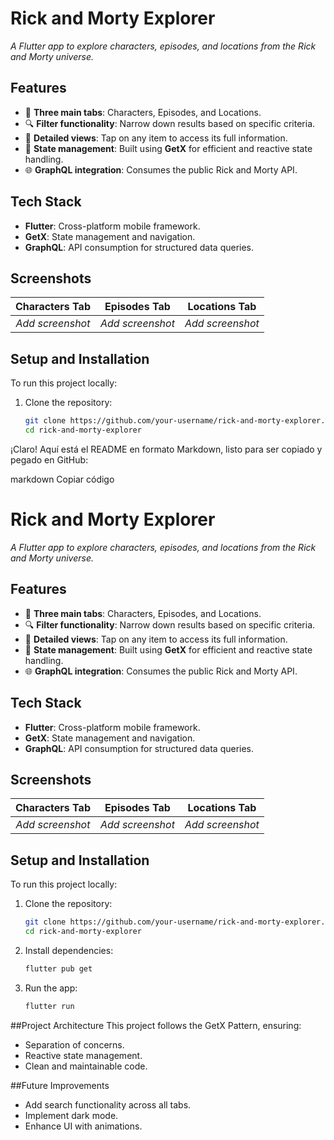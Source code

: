 # Rick and Morty Explorer  
_A Flutter app to explore characters, episodes, and locations from the Rick and Morty universe._

## Features  
- 🌟 **Three main tabs**: Characters, Episodes, and Locations.  
- 🔍 **Filter functionality**: Narrow down results based on specific criteria.  
- 📖 **Detailed views**: Tap on any item to access its full information.  
- 🚀 **State management**: Built using **GetX** for efficient and reactive state handling.  
- 🌐 **GraphQL integration**: Consumes the public Rick and Morty API.  

## Tech Stack  
- **Flutter**: Cross-platform mobile framework.  
- **GetX**: State management and navigation.  
- **GraphQL**: API consumption for structured data queries.  

## Screenshots  
| Characters Tab | Episodes Tab | Locations Tab |  
|:--------------:|:------------:|:-------------:|  
| _Add screenshot_ | _Add screenshot_ | _Add screenshot_ |  

## Setup and Installation  
To run this project locally:  
1. Clone the repository:  
   ```bash  
   git clone https://github.com/your-username/rick-and-morty-explorer.git  
   cd rick-and-morty-explorer  
   ```

¡Claro! Aquí está el README en formato Markdown, listo para ser copiado y pegado en GitHub:

markdown
Copiar código
# Rick and Morty Explorer  
_A Flutter app to explore characters, episodes, and locations from the Rick and Morty universe._

## Features  
- 🌟 **Three main tabs**: Characters, Episodes, and Locations.  
- 🔍 **Filter functionality**: Narrow down results based on specific criteria.  
- 📖 **Detailed views**: Tap on any item to access its full information.  
- 🚀 **State management**: Built using **GetX** for efficient and reactive state handling.  
- 🌐 **GraphQL integration**: Consumes the public Rick and Morty API.  

## Tech Stack  
- **Flutter**: Cross-platform mobile framework.  
- **GetX**: State management and navigation.  
- **GraphQL**: API consumption for structured data queries.  

## Screenshots  
| Characters Tab | Episodes Tab | Locations Tab |  
|:--------------:|:------------:|:-------------:|  
| _Add screenshot_ | _Add screenshot_ | _Add screenshot_ |  

## Setup and Installation  
To run this project locally:  
1. Clone the repository:  
   ```bash  
   git clone https://github.com/your-username/rick-and-morty-explorer.git  
   cd rick-and-morty-explorer  
2. Install dependencies:
   ```bash
   flutter pub get  
   ```
3. Run the app:
   ```bash
   flutter run
   ```
##Project Architecture
This project follows the GetX Pattern, ensuring:

- Separation of concerns.
- Reactive state management.
- Clean and maintainable code.

##Future Improvements

- Add search functionality across all tabs.
- Implement dark mode.
- Enhance UI with animations.
